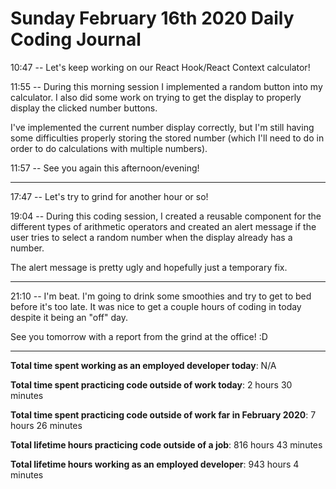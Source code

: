 # Sunday February 16th 2020 Daily Coding Journal

10:47 -- Let's keep working on our React Hook/React Context calculator!

11:55 -- During this morning session I implemented a random button into my calculator. I also did some work on trying to get the display to properly display the clicked number buttons.

I've implemented the current number display correctly, but I'm still having some difficulties properly storing the stored number (which I'll need to do in order to do calculations with multiple numbers).

11:57 -- See you again this afternoon/evening!
___

17:47 -- Let's try to grind for another hour or so!

19:04 -- During this coding session, I created a reusable component for the different types of arithmetic operators and created an alert message if the user tries to select a random number when the display already has a number.

The alert message is pretty ugly and hopefully just a temporary fix.
___
21:10 -- I'm beat. I'm going to drink some smoothies and try to get to bed before it's too late. It was nice to get a couple hours of coding in today despite it being an "off" day.

See you tomorrow with a report from the grind at the office! :D
___

**Total time spent working as an employed developer today**: N/A

**Total time spent practicing code outside of work today**: 2 hours 30 minutes

**Total time spent practicing code outside of work far in February 2020**: 7 hours 26 minutes

**Total lifetime hours practicing code outside of a job**: 816 hours 43 minutes

**Total lifetime hours working as an employed developer**: 943 hours 4 minutes